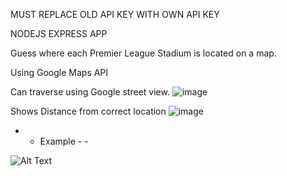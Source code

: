 MUST REPLACE OLD API KEY WITH OWN API KEY

NODEJS EXPRESS APP 

Guess where each Premier League Stadium is located on a map.

Using Google Maps API

Can traverse using Google street view.
![image](https://github.com/user-attachments/assets/6136c4a6-6090-44e4-bc11-70c7199c8516)


Shows Distance from correct location
![image](https://github.com/user-attachments/assets/87d9b8ba-bc9e-4995-a42a-42841901402c)


- - Example - -

![Alt Text](https://imgur.com/a/r99cWlQ)
